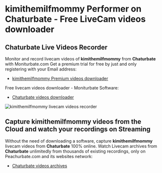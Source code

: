 # kimithemilfmommy Performer on Chaturbate - Free LiveCam videos downloader

## Chaturbate Live Videos Recorder

Monitor and record livecam videos of **kimithemilfmommy** from **Chaturbate** with Moniturbate.com
Get a premium trial for free by just and only registering with your Email address:
* [kimithemilfmommy Premium videos downloader](https://moniturbate.com/request-demo-licence-key.html)

Free livecam videos downloader - Moniturbate Software:
* [Chaturbate videos downloader](https://moniturbate.com/moniturbate-download-software.html)

![kimithemilfmommy livecam videos recorder](https://peachurnet.com/templates/moniturbate-software.png)


## Capture kimithemilfmommy videos from the Cloud and watch your recordings on Streaming

Without the need of downloading a software, capture **kimithemilfmommy** livecam videos from **Chaturbate** 100% online.
Watch Livecam archives from **Chaturbate** unlimitedly from thousands of existing recordings, only on Peachurbate.com and its websites network:
* [Chaturbate videos archives](https://peachurnet.com/)